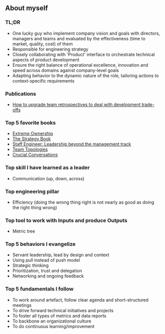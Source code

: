 ## About myself

### TL;DR
- One lucky guy who implement company vision and goals with directors, managers and teams and evaluated by the effectiveness (time to market, quality, cost) of them
- Responsible for engineering strategy 
- Closely collaborating with 'Product' interface to orchestrate technical aspects of product development
- Ensure the right balance of operational excellence, innovation and speed across domains against company-level goals
- Adapting behavior to the dynamic nature of the role, tailoring actions to context-specific requirements

### Publications
- [How to upgrade team retrospectives to deal with development trade-offs](https://medium.com/flo-health/how-to-determine-a-trade-off-between-speed-and-quality-and-in-what-way-it-connects-to-68a2217de2bc)

### Top 5 favorite books
- [Extreme Ownership](https://www.amazon.com/Extreme-Ownership-U-S-Navy-SEALs-ebook/dp/B0739PYQSS)
- [The Strategy Book](https://www.amazon.com/Strategy-Book-strategically-deliver-outstanding/dp/1292264136)
- [Staff Engineer: Leadership beyond the management track](https://www.amazon.com/Staff-Engineer-Leadership-beyond-management-ebook/dp/B08RMSHYGG)
- [Team Topologies](https://www.amazon.com/Team-Topologies-Organizing-Business-Technology/dp/1942788819)
- [Crucial Conversations](https://www.amazon.com/Crucial-Conversations-Talking-Stakes-Second/dp/1469266822)

### Top skill I have learned as a leader 
- Communication (up, down, across)

### Top engineering pillar
- Efficiency (doing the wrong thing right is not nearly as good as doing the right thing wrong)

### Top tool to work with Inputs and produce Outputs
- Metric tree

### Top 5 behaviors I evangelize 
- Servant leadership, lead by design and context
- Using pull instead of push model 
- Strategic thinking
- Prioritization, trust and delegation
- Networking and ongoing feedback

### Top 5 fundamentals I follow
- To work around artefact, follow clear agenda and short-structured meetings
- To drive forward technical initiatives and projects
- To foster all types of metrics and data reports
- To backbone an organizational culture
- To do continuous learning/improvement
